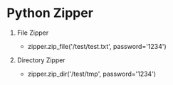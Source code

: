 # Python Zipper
1. File Zipper
    - zipper.zip_file('/test/test.txt', password='1234')
    
2. Directory Zipper
    - zipper.zip_dir('/test/tmp', password='1234')
